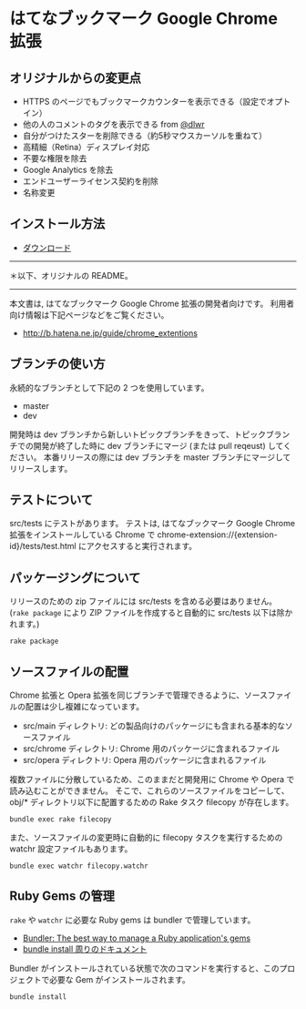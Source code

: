 # はてなブックマーク Google Chrome 拡張

## オリジナルからの変更点

- HTTPS のページでもブックマークカウンターを表示できる（設定でオプトイン）
- 他の人のコメントのタグを表示できる from [@dlwr](https://github.com/dlwr)
- 自分がつけたスターを削除できる（約5秒マウスカーソルを重ねて）
- 高精細（Retina）ディスプレイ対応
- 不要な権限を除去
- Google Analytics を除去
- エンドユーザーライセンス契約を削除
- 名称変更

## インストール方法

- [ダウンロード](https://github.com/bumod/chrome-extension/releases/)

---

＊以下、オリジナルの README。

---

本文書は, はてなブックマーク Google Chrome 拡張の開発者向けです。
利用者向け情報は下記ページなどをご覧ください。

* http://b.hatena.ne.jp/guide/chrome_extentions

## ブランチの使い方

永続的なブランチとして下記の 2 つを使用しています。

* master
* dev

開発時は dev ブランチから新しいトピックブランチをきって、トピックブランチでの開発が終了した時に
dev ブランチにマージ (または pull reqeust) してください。
本番リリースの際には dev ブランチを master ブランチにマージしてリリースします。

## テストについて

src/tests にテストがあります。
テストは, はてなブックマーク Google Chrome 拡張をインストールしている Chrome で
chrome-extension://{extension-id}/tests/test.html にアクセスすると実行されます。

## パッケージングについて

リリースのための zip ファイルには src/tests を含める必要はありません。
(`rake package` により ZIP ファイルを作成すると自動的に src/tests 以下は除かれます。)
```
rake package
```

## ソースファイルの配置

Chrome 拡張と Opera 拡張を同じブランチで管理できるように、ソースファイルの配置は少し複雑になっています。

* src/main ディレクトリ: どの製品向けのパッケージにも含まれる基本的なソースファイル
* src/chrome ディレクトリ: Chrome 用のパッケージに含まれるファイル
* src/opera ディレクトリ: Opera 用のパッケージに含まれるファイル

複数ファイルに分散しているため、このままだと開発用に Chrome や Opera で読み込むことができません。
そこで、これらのソースファイルをコピーして、obj/* ディレクトリ以下に配置するための Rake タスク filecopy が存在します。

```
bundle exec rake filecopy
```

また、ソースファイルの変更時に自動的に filecopy タスクを実行するための watchr 設定ファイルもあります。

```
bundle exec watchr filecopy.watchr
```

## Ruby Gems の管理

`rake` や `watchr` に必要な Ruby gems は bundler で管理しています。

* [Bundler: The best way to manage a Ruby application's gems](http://gembundler.com/)
* [bundle install 周りのドキュメント](http://gembundler.com/v1.3/man/bundle-install.1.html)

Bundler がインストールされている状態で次のコマンドを実行すると、このプロジェクトで必要な Gem がインストールされます。

```
bundle install
```
